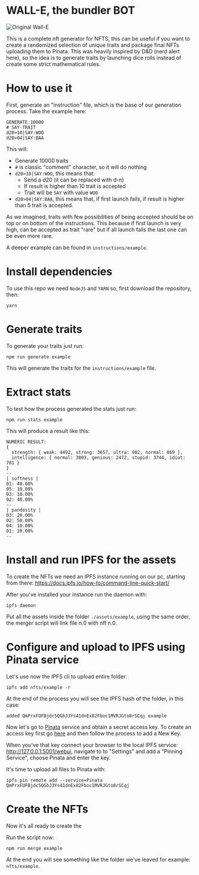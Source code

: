 # WALL-E, the bundler BOT

![Original Wall-E](https://giffiles.alphacoders.com/818/8183.gif)

This is a complete nft generator for NFTS, this can be useful if you want to create a randomized selection of unique traits and package final NFTs uploading them to Pinata.
This was heavily inspired by D&D (nerd alert here), so the idea is to generate traits by launching dice rolls instead of create some strict mathematical rules.

# How to use it

First, generate an "instruction" file, which is the base of our generation process. Take the example here:

```
GENERATE:10000
# SAY-TRAIT
d20>10|SAY:WOO
d20>04|SAY:BAA
```

This will: 
- Generate 10000 traits
- `#` is classic "comment" character, so it will do nothing
- `d20>10|SAY:WOO`, this means that:
    - Send a d20 (it can be replaced with d-n)
    - If result is higher than 10 trait is accepted
    - Trait will be `SAY` with value `WOO`
- `d20>04|SAY:BAA`, this means that, if first launch fails, if result is higher than 5 trait is accepted.

As we imagined, traits with few possibilities of being accepted should be on top or on bottom of the instructions. This because if first launch is very high, can be accepted as trait "rare" but if all launch fails the last one can be even more rare.

A deeper example can be found in `instructions/example`.

# Install dependencies

To use this repo we need `NodeJS` and `YARN` so, first download the repository, then:

```
yarn
```

# Generate traits

To generate your traits just run:

```
npm run generate example
```

This will generate the traits for the `instructions/example` file.

# Extract stats

To test how the process generated the stats just run:

```
npm run stats example
```

This will produce a result like this: 

```
NUMERIC RESULT:
{
  strength: { weak: 4492, strong: 3657, ultra: 982, normal: 869 },
  intelligence: { normal: 3003, genious: 2472, stupid: 3744, idiot: 781 }
}
--
| softness | 
01: 40.00%
05: 10.00%
03: 10.00%
02: 40.00%
--
| pandosity | 
03: 20.00%
02: 50.00%
04: 10.00%
01: 20.00%
--
```

# Install and run IPFS for the assets

To create the NFTs we need an IPFS instance running on our pc, starting from there: https://docs.ipfs.io/how-to/command-line-quick-start/

After you've installed your instance run the daemon with:

```
ipfs daemon
```

Put all the assets inside the folder `./assets/example`, using the same order, the merger script will link file n.0 with nft n.0.

# Configure and upload to IPFS using Pinata service

Let's use now the IPFS cli to upload entire folder:

```
ipfs add nfts/example -r
```

At the end of the process you will see the IPFS hash of the folder, in this case:

```
added QmPrxFUFBjdc5QGbJ3Ys41dnEx82Fboc1MVRJGto8rSCqj example
```

Now let's go to [Pinata](https://www.pinata.cloud/) service and obtain a secret access key. 
To create an access key first go [here](https://app.pinata.cloud/keys) and then follow the process to add a New Key.

When you've that key connect your browser to the local IPFS service: http://127.0.0.1:5001/webui, navigate to to "Settings" and add a "Pinning Service", choose Pinata and enter the key.

It's time to upload all files to Pinata with:

```
ipfs pin remote add --service=Pinata QmPrxFUFBjdc5QGbJ3Ys41dnEx82Fboc1MVRJGto8rSCqj
```

# Create the NFTs

Now it's all ready to create the 

Run the script now: 

```
npm run merge example
```

At the end you will see something like the folder we've leaved for example: `nfts/example`.